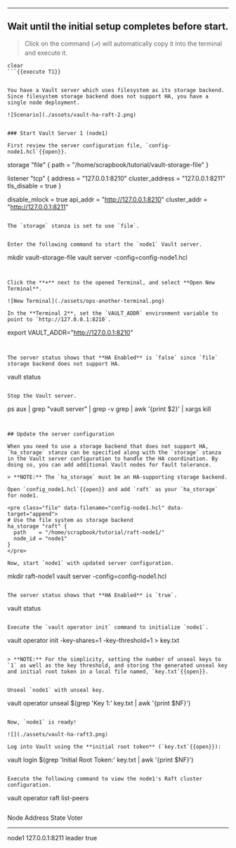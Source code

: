 -----
Wait until the initial setup completes before start.
-----

> Click on the command (`⮐`) will automatically copy it into the terminal and execute it.

```
clear
```{{execute T1}}


You have a Vault server which uses filesystem as its storage backend. Since filesystem storage backend does not support HA, you have a single node deployment.

![Scenario](./assets/vault-ha-raft-2.png)


### Start Vault Server 1 (node1)

First review the server configuration file, `config-node1.hcl`{{open}}.

```
storage "file" {
    path = "/home/scrapbook/tutorial/vault-storage-file"
}

listener "tcp" {
  address = "127.0.0.1:8210"
  cluster_address = "127.0.0.1:8211"
  tls_disable = true
}

disable_mlock = true
api_addr = "http://127.0.0.1:8210"
cluster_addr = "http://127.0.0.1:8211"
```

The `storage` stanza is set to use `file`.


Enter the following command to start the `node1` Vault server.  

```
mkdir vault-storage-file
vault server -config=config-node1.hcl
```{{execute T1}}


Click the **+** next to the opened Terminal, and select **Open New Terminal**.

![New Terminal](./assets/ops-another-terminal.png)

In the **Terminal 2**, set the `VAULT_ADDR` environment variable to point to `http://127.0.0.1:8210`.

```
export VAULT_ADDR="http://127.0.0.1:8210"
```{{execute T2}}


The server status shows that **HA Enabled** is `false` since `file` storage backend does not support HA.

```
vault status
```{{execute T2}}

Stop the Vault server.

```
ps aux | grep "vault server" | grep -v grep | awk '{print $2}' | xargs kill
```{{execute T2}}


## Update the server configuration

When you need to use a storage backend that does not support HA, `ha_storage` stanza can be specified along with the `storage` stanza in the Vault server configuration to handle the HA coordination. By doing so, you can add additional Vault nodes for fault tolerance.

> **NOTE:** The `ha_storage` must be an HA-supporting storage backend.

Open `config_node1.hcl`{{open}} and add `raft` as your `ha_storage` for node1.

<pre class="file" data-filename="config-node1.hcl" data-target="append">
# Use the file system as storage backend
ha_storage "raft" {
  path    = "/home/scrapbook/tutorial/raft-node1/"
  node_id = "node1"
}
</pre>

Now, start `node1` with updated server configuration.

```
mkdir raft-node1
vault server -config=config-node1.hcl
```{{execute T1}}

The server status shows that **HA Enabled** is `true`.

```
vault status
```{{execute T2}}

Execute the `vault operator init` command to initialize `node1`.

```
vault operator init -key-shares=1 -key-threshold=1 > key.txt
```{{execute T2}}

> **NOTE:** For the simplicity, setting the number of unseal keys to `1` as well as the key threshold, and storing the generated unseal key and initial root token in a local file named, `key.txt`{{open}}.


Unseal `node1` with unseal key.

```
vault operator unseal $(grep 'Key 1:' key.txt | awk '{print $NF}')
```{{execute T2}}

Now, `node1` is ready!

![](./assets/vault-ha-raft3.png)

Log into Vault using the **initial root token** (`key.txt`{{open}}):

```
vault login $(grep 'Initial Root Token:' key.txt | awk '{print $NF}')
```{{execute T2}}

Execute the following command to view the node1's Raft cluster configuration.

```
vault operator raft list-peers
```{{execute T2}}

```
Node     Address           State     Voter
----     -------           -----     -----
node1    127.0.0.1:8211    leader    true
```
